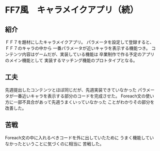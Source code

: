# FF7風　キャラメイクアプリ（続）

## 紹介
ＦＦ７を題材にしたキャラメイクアプリ。
パラメータを設定して登録すると、ＦＦ７のキャラの中から
一番パラメータが近いキャラを表示する機能つき。
コンテンツ内容はゲームだが、実装している機能は
卒業制作で作る予定のアプリのメイン機能として
実装するマッチング機能のプロトタイプとなる。

## 工夫
先週提出したコンテンツとほぼ同じだが、先週実装できていなかった
パラメータが一番近いキャラを表示する部分のコードを完成させた。
Foreach文の使い方に一部不具合があって先週うまくいっていなかった
ことがわかりその部分を改善した。

## 苦戦
Foreach文の中に入れるべきコードを外に出していたために
うまく機能していなかったということに気づくのに相当に
苦戦した。